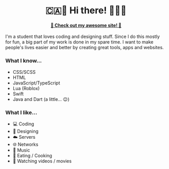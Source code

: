 <h1 align="center">🇨🇦👋 Hi there! 👋🇨🇦</h1>
<h4 align="center"><a href="https://dcodes.dev">🤩 Check out my awesome site! 🤩</a></h4>

<p>I'm a student that loves coding and designing stuff. Since I do this mostly for fun, a big part of my work is done in my spare time. I want to make people's lives easier and better by creating great tools, apps and websites.</p>

### What I know...
- CSS/SCSS
- HTML
- JavaScript/TypeScript
- Lua (Roblox)
- Swift
- Java and Dart (a little... 😉)

### What I like...
- 💻 Coding
- 🎨 Designing
- ☁️ Servers
- 🌐 Networks
- 🥁 Music
- 🍳 Eating / Cooking
- 🎥 Watching videos / movies
